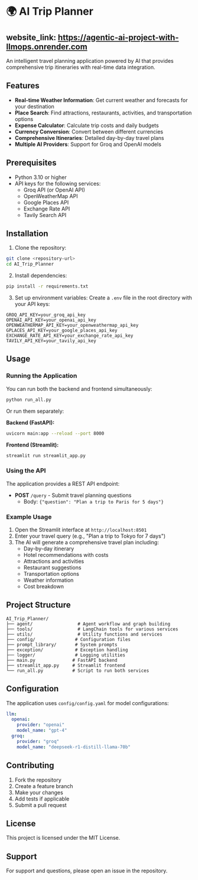 # 🌍 AI Trip Planner 
## website_link:  https://agentic-ai-project-with-llmops.onrender.com
An intelligent travel planning application powered by AI that provides comprehensive trip itineraries with real-time data integration.

## Features

- **Real-time Weather Information**: Get current weather and forecasts for your destination
- **Place Search**: Find attractions, restaurants, activities, and transportation options
- **Expense Calculator**: Calculate trip costs and daily budgets
- **Currency Conversion**: Convert between different currencies
- **Comprehensive Itineraries**: Detailed day-by-day travel plans
- **Multiple AI Providers**: Support for Groq and OpenAI models

## Prerequisites

- Python 3.10 or higher
- API keys for the following services:
  - Groq API (or OpenAI API)
  - OpenWeatherMap API
  - Google Places API
  - Exchange Rate API
  - Tavily Search API

## Installation

1. Clone the repository:
```bash
git clone <repository-url>
cd AI_Trip_Planner
```

2. Install dependencies:
```bash
pip install -r requirements.txt
```

3. Set up environment variables:
Create a `.env` file in the root directory with your API keys:
```env
GROQ_API_KEY=your_groq_api_key
OPENAI_API_KEY=your_openai_api_key
OPENWEATHERMAP_API_KEY=your_openweathermap_api_key
GPLACES_API_KEY=your_google_places_api_key
EXCHANGE_RATE_API_KEY=your_exchange_rate_api_key
TAVILY_API_KEY=your_tavily_api_key
```

## Usage

### Running the Application

You can run both the backend and frontend simultaneously:

```bash
python run_all.py
```

Or run them separately:

**Backend (FastAPI):**
```bash
uvicorn main:app --reload --port 8000
```

**Frontend (Streamlit):**
```bash
streamlit run streamlit_app.py
```

### Using the API

The application provides a REST API endpoint:

- **POST** `/query` - Submit travel planning questions
  - Body: `{"question": "Plan a trip to Paris for 5 days"}`

### Example Usage

1. Open the Streamlit interface at `http://localhost:8501`
2. Enter your travel query (e.g., "Plan a trip to Tokyo for 7 days")
3. The AI will generate a comprehensive travel plan including:
   - Day-by-day itinerary
   - Hotel recommendations with costs
   - Attractions and activities
   - Restaurant suggestions
   - Transportation options
   - Weather information
   - Cost breakdown

## Project Structure

```
AI_Trip_Planner/
├── agent/                 # Agent workflow and graph building
├── tools/                 # LangChain tools for various services
├── utils/                 # Utility functions and services
├── config/               # Configuration files
├── prompt_library/       # System prompts
├── exception/            # Exception handling
├── logger/               # Logging utilities
├── main.py              # FastAPI backend
├── streamlit_app.py     # Streamlit frontend
└── run_all.py           # Script to run both services
```

## Configuration

The application uses `config/config.yaml` for model configurations:

```yaml
llm:
  openai:
    provider: "openai"
    model_name: "gpt-4"
  groq:
    provider: "groq"
    model_name: "deepseek-r1-distill-llama-70b"
```

## Contributing

1. Fork the repository
2. Create a feature branch
3. Make your changes
4. Add tests if applicable
5. Submit a pull request

## License

This project is licensed under the MIT License.

## Support

For support and questions, please open an issue in the repository.
